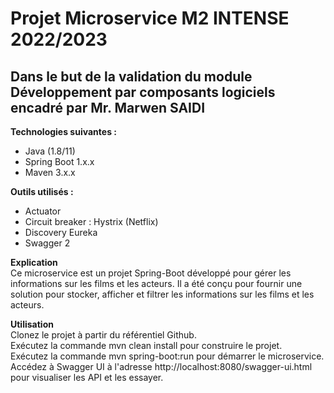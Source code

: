 # Projet Microservice M2 INTENSE 2022/2023  
## Dans le but de la validation du module Développement par composants logiciels encadré par Mr. Marwen SAIDI  
__Technologies suivantes :__  
  - Java (1.8/11)  
  - Spring Boot 1.x.x  
  - Maven 3.x.x  

__Outils utilisés :__  
  - Actuator  
  - Circuit breaker : Hystrix (Netflix)  
  - Discovery Eureka  
  - Swagger 2  

__Explication__  
Ce microservice est un projet Spring-Boot développé pour gérer les informations sur les films et les acteurs. Il a été conçu pour fournir une solution pour stocker, afficher et filtrer les informations sur les films et les acteurs.  

__Utilisation__  
Clonez le projet à partir du référentiel Github.  
Exécutez la commande mvn clean install pour construire le projet.  
Exécutez la commande mvn spring-boot:run pour démarrer le microservice.  
Accédez à Swagger UI à l'adresse http://localhost:8080/swagger-ui.html pour visualiser les API et les essayer.  

